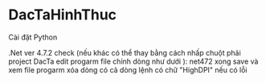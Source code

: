 # DacTaHinhThuc

Cài đặt Python 

.Net ver 4.7.2 check (nếu khác có thể thay bằng cách nhấp chuột phải project DacTa edit progarm file chỉnh dòng như dưới ):
<FarmworkTarget>net472</FarmworkTarget>
xong save và xem file progarm xóa dòng có cả dòng lệnh có chữ "HighDPI" nếu có lỗi

